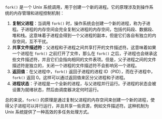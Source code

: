 `fork()` 是一个 Unix 系统调用，用于创建一个新的进程。它的原理涉及到操作系统的内存管理和进程控制机制：

1. **复制父进程**：当调用 `fork()` 时，操作系统会创建一个新的进程，称为子进程。子进程的内存空间会完全复制父进程的内存空间，包括代码段、数据段、堆和栈。这意味着子进程会得到一个父进程的副本，但是它们各自有独立的内存空间，互不干扰。
2. **共享文件描述符**：父进程和子进程之间共享打开的文件描述符。这意味着如果一个进程在 `fork()` 之前打开了文件，那么在 `fork()` 之后，子进程也会继承这些文件描述符，并且它们会指向相同的文件表项。但是，父子进程之间的文件描述符是独立的，关闭一个进程的文件描述符不会影响另一个进程。
3. **返回值**：在父进程中，`fork()` 返回子进程的进程 ID（PID），而在子进程中，`fork()` 返回 0。这样可以通过返回值来区分父进程和子进程。
4. **进程状态**：子进程是一个全新的进程，与父进程并行运行。子进程的状态会被设置为就绪状态，然后由调度器决定何时运行。

总的来说，`fork()` 的原理是通过复制父进程的内存空间来创建一个新的进程，使得父子进程可以并行运行，并且共享一些资源，例如文件描述符。这种机制为 Unix 系统提供了一种高效的多任务处理方式。